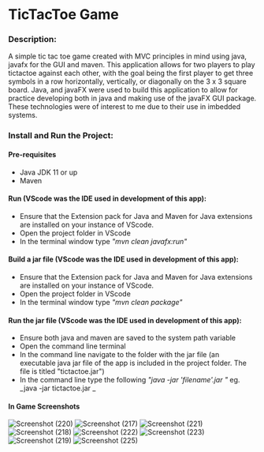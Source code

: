 # TicTacToe Game

### Description:
A simple tic tac toe game created with MVC principles in mind using java, javafx for the GUI and maven. This application allows for two players to play tictactoe against each other, with the goal being the first player to get three symbols in a row horizontally, vertically, or diagonally on the 3 x 3 square board. Java, and javaFX were used to build this application to allow for practice developing both in java and making use of the javaFX GUI package. These technologies were of interest to me due to their use in imbedded systems. 

### Install and Run the Project: 
#### Pre-requisites
- Java JDK 11 or up
- Maven

#### Run (VScode was the IDE used in development of this app):
- Ensure that the Extension pack for Java and Maven for Java extensions are installed on your instance of VScode. 
- Open the project folder in VScode
- In the terminal window type _"mvn clean javafx:run"_

#### Build a jar file (VScode was the IDE used in development of this app):
- Ensure that the Extension pack for Java and Maven for Java extensions are installed on your instance of VScode. 
- Open the project folder in VScode
- In the terminal window type _"mvn clean package"_

#### Run the jar file (VScode was the IDE used in development of this app):
- Ensure both java and maven are saved to the system path variable
- Open the command line terminal
- In the command line navigate to the folder with the jar file (an executable java jar file of the app is included in the project folder. The file is titled "tictactoe.jar")
- In the command line type the following _"java -jar 'filename'.jar "_ eg. _java -jar tictactoe.jar _

#### In Game Screenshots
![Screenshot (220)](https://github.com/FezekaNzama/TicTacToe/assets/55462056/9f1376d6-9d89-4bec-950c-f5f2a3576549)
![Screenshot (217)](https://github.com/FezekaNzama/TicTacToe/assets/55462056/6fb9c825-567f-407d-b9a7-b3c5e499d766)
![Screenshot (221)](https://github.com/FezekaNzama/TicTacToe/assets/55462056/76cb8ca1-940b-42aa-ab5f-15670aa2b24f)
![Screenshot (218)](https://github.com/FezekaNzama/TicTacToe/assets/55462056/a85e8708-b4ca-43b2-9f8f-44d00a133825)
![Screenshot (222)](https://github.com/FezekaNzama/TicTacToe/assets/55462056/34297c30-43f1-42b4-ad11-3d0bb42aa721)
![Screenshot (223)](https://github.com/FezekaNzama/TicTacToe/assets/55462056/14247ac1-752e-4eaa-a652-83b026944a19)
![Screenshot (219)](https://github.com/FezekaNzama/TicTacToe/assets/55462056/d70c0fca-abe9-414d-b94e-b5bb5f979de9)
![Screenshot (225)](https://github.com/FezekaNzama/TicTacToe/assets/55462056/b0b41218-0adb-4378-8684-d00db7a4c173)





